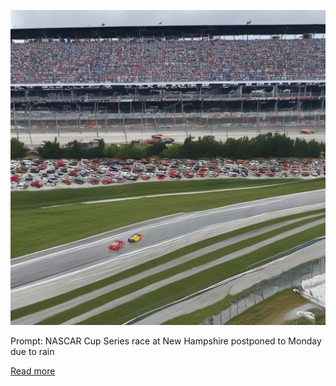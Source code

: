 ![Generated Image](image.png)

Prompt: NASCAR Cup Series race at New Hampshire postponed to Monday due to rain

[Read more](https://www.foxsports.com/stories/nascar/cup-series-race-at-new-hampshire-postponed-to-monday-due-to-rain)